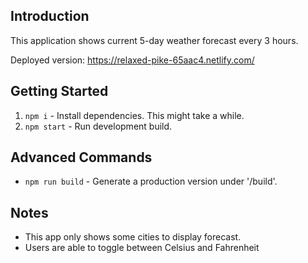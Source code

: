 
## Introduction
This application shows current 5-day weather forecast every 3 hours.

Deployed version: https://relaxed-pike-65aac4.netlify.com/

## Getting Started

1. `npm i` - Install dependencies. This might take a while.
2. `npm start` - Run development build.

## Advanced Commands
* `npm run build` - Generate a production version under '/build'.

## Notes
* This app only shows some cities to display forecast.
* Users are able to toggle between Celsius and Fahrenheit


